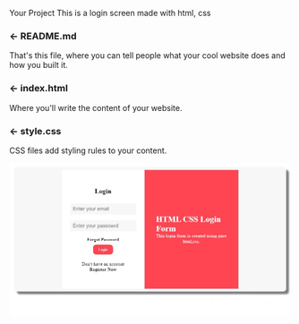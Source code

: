 

Your Project
This is a login screen made with html, css 
### ← README.md

That's this file, where you can tell people what your cool website does and how you built it.

### ← index.html

Where you'll write the content of your website. 

### ← style.css

CSS files add styling rules to your content.


![alt text](https://github.com/real-zit/Login_page/blob/main/login_page.JPG)
